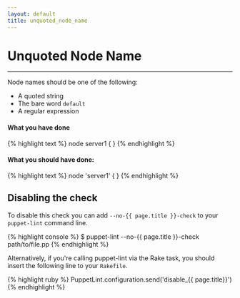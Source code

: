 ```yaml
---
layout: default
title: unquoted_node_name
---
```


# Unquoted Node Name

---

Node names should be one of the following:

 * A quoted string
 * The bare word `default`
 * A regular expression

#### What you have done
{% highlight text %}
node server1 {
}
{% endhighlight %}

#### What you should have done:
{% highlight text %}
node 'server1' {
}
{% endhighlight %}

## Disabling the check

To disable this check you can add `--no-{{ page.title }}-check` to your
`puppet-lint` command line.

{% highlight console %}
$ puppet-lint --no-{{ page.title }}-check path/to/file.pp
{% endhighlight %}

Alternatively, if you're calling puppet-lint via the Rake task, you should
insert the following line to your `Rakefile`.

{% highlight ruby %}
PuppetLint.configuration.send('disable_{{ page.title}}')
{% endhighlight %}
